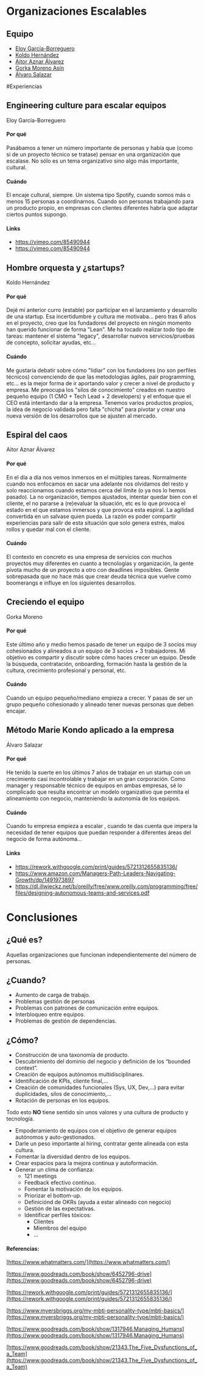 # Organizaciones Escalables

## Equipo

* [Eloy García-Borreguero](https://twitter.com/eloygbm)
* [Koldo Hernández](https://twitter.com/koldo)
* [Aitor Aznar Álvarez](https://twitter.com/aitoraznara)
* [Gorka Moreno Asín](https://twitter.com/gorkma)
* [Álvaro Salazar](https://twitter.com/xala3pa)

#Experiencias

## Engineering culture para escalar equipos
Eloy García-Borreguero

#### Por qué
Pasábamos a tener un número importante de personas y había que (como si de un proyecto técnico se tratase) pensar en una organización que escalase. No sólo es un tema organizativo sino algo más importante, cultural.

#### Cuándo
El encaje cultural, siempre. Un sistema tipo Spotify, cuando somos más o menos 15 personas a coordinarnos. Cuando son personas trabajando para un producto propio, en empresas con clientes diferentes habría que adaptar ciertos puntos supongo.

#### Links
* https://vimeo.com/85490944
* https://vimeo.com/85490944

## Hombre orquesta y ¿startups?
Koldo Hernández

#### Por qué
Dejé mi anterior curro (estable) por participar en el lanzamiento y desarrollo de una startup. Esa incertidumbre y cultura me motivaba... pero tras 6 años en el proyecto, creo que los fundadores del proyecto en ningún momento han querido funcionar de forma "Lean". Me ha tocado realizar todo tipo de tareas: mantener el sistema "legacy", desarrollar nuevos servicios/pruebas de concepto, solicitar ayudas, etc...

#### Cuándo
Me gustaría debatir sobre cómo "lidiar" con los fundadores (no son perfiles técnicos) convenciendo de que las metodologías ágiles, pair programming, etc... es la mejor forma de ir aportando valor y crecer a nivel de producto y empresa. Me preocupa los "silos de conocimiento" creados en nuestro pequeño equipo (1 CMO + Tech Lead + 2 developers) y el enfoque que el CEO está intentando dar a la empresa. Tenemos varios productos propios, la idea de negocio validada pero falta "chicha" para pivotar y crear una nueva versión de los desarrollos que se ajusten al mercado.

## Espiral del caos
Aitor Aznar Álvarez

#### Por qué
En el día a día nos vemos inmersos en el múltiples tareas. Normalmente cuando nos enfocamos en sacar una adelante nos olvidamos del resto y solo reaccionamos cuando estamos cerca del límite (o ya nos lo hemos pasado). La no organización, tiempos ajustados, intentar quedar bien con el cliente, el no pararse a (re)evaluar la situación, etc es lo que provoca el estado en el que estamos inmersos y que provoca esta espiral. La agilidad convertida en un salvase quien pueda. La razón es poder compartir experiencias para salir de esta situación que solo genera estrés, malos rollos y quedar mal con el cliente.

#### Cuándo
El contexto en concreto es una empresa de servicios con muchos proyectos muy diferentes en cuanto a tecnologías y organización, la gente pivota mucho de un proyecto a otro con deadlines imposibles. Gente sobrepasada que no hace más que crear deuda técnica que vuelve como boomerangs e influye en los siguientes desarrollos.

## Creciendo el equipo
Gorka Moreno

#### Por qué
Este último año y medio hemos pasado de tener un equipo de 3 socios muy cohesionados y alineados a un equipo de 3 socios + 3 trabajadores. Mi objetivo es compartir y discutir sobre cómo haces crecer un equipo. Desde la búsqueda, contratación, onboarding, formación hasta la gestión de la cultura, crecimiento profesional y personal, etc.

#### Cuándo
Cuando un equipo pequeño/mediano empieza a crecer. Y pasas de ser un grupo pequeño cohesionado y alineado tener nuevas personas que deben encajar.

## Método Marie Kondo aplicado a la empresa
Álvaro Salazar

#### Por qué
He tenido la suerte en los últimos 7 años de trabajar en un startup con un crecimiento casi incontrolable y trabajar en un gran corporación. Como manager y responsable técnico de equipos en ambas empresas, sé lo complicado que resulta encontrar un modelo organizativo que permita el alineamiento con negocio, manteniendo la autonomía de los equipos.

#### Cuándo
Cuando tu empresa empieza a escalar , cuando te das cuenta que impera la necesidad de tener equipos que puedan responder a diferentes áreas del negocio de forma autónoma...

#### Links
* https://rework.withgoogle.com/print/guides/5721312655835136/
* https://www.amazon.com/Managers-Path-Leaders-Navigating-Growth/dp/1491973897
* https://dl.illwieckz.net/b/oreilly/free/www.oreilly.com/programming/free/files/designing-autonomous-teams-and-services.pdf


# Conclusiones

## ¿Qué es?

Aquellas organizaciones que funcionan independientemente del número de personas.


## ¿Cuando?

*   Aumento de carga de trabajo.
*   Problemas gestión de personas
*   Problemas con patrones de comunicación entre equipos.
*   Interbloqueo entre equipos.
*   Problemas de gestión de dependencias.


## ¿Cómo?

*   Construcción de una taxonomía de producto.
*   Descubrimiento del dominio del negocio y definición de los “bounded context”.
*   Creación de equipos autónomos multidisciplinares.
*   Identificación de KPIs, cliente final,...
*   Creación de comunidades funcionales (Sys, UX, Dev,...) para evitar duplicidades, silos de conocimiento,...
*   Rotación de personas en los equipos.


Todo esto **NO** tiene sentido sin unos valores y una cultura de producto y tecnología.


*   Empoderamiento de equipos con el objetivo de generar equipos autónomos y auto-gestionados.
*   Darle un peso importante al hiring, contratar gente alineada con esta cultura.
*   Fomentar la diversidad dentro de los equipos.
*   Crear espacios para la mejora continua y autoformación.
*   Generar un clima de confianza:
    *   121 meetings
    *   Feedback efectivo continuo.
    *   Fomentar la motivación de los equipos.
    *   Priorizar el bottom-up.
    *   Definiciónd de OKRs (ayuda a estar alineado con negocio)
    *   Gestión de las expectativas.
    *   Identificar perfiles tóxicos:
        *   Clientes
        *   Miembros del equipo
        *   ...


#### Referencias:

[https://www.whatmatters.com/](https://www.whatmatters.com/)

[https://www.goodreads.com/book/show/6452796-drive](https://www.goodreads.com/book/show/6452796-drive)

[https://rework.withgoogle.com/print/guides/5721312655835136/](https://rework.withgoogle.com/print/guides/5721312655835136/)

[https://www.myersbriggs.org/my-mbti-personality-type/mbti-basics/](https://www.myersbriggs.org/my-mbti-personality-type/mbti-basics/)

[https://www.goodreads.com/book/show/1317946.Managing_Humans](https://www.goodreads.com/book/show/1317946.Managing_Humans)

[https://www.goodreads.com/book/show/21343.The_Five_Dysfunctions_of_a_Team](https://www.goodreads.com/book/show/21343.The_Five_Dysfunctions_of_a_Team)
